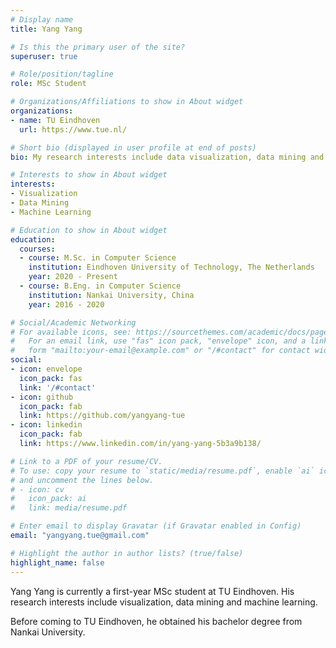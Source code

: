 ```yaml
---
# Display name
title: Yang Yang

# Is this the primary user of the site?
superuser: true

# Role/position/tagline
role: MSc Student

# Organizations/Affiliations to show in About widget
organizations:
- name: TU Eindhoven
  url: https://www.tue.nl/

# Short bio (displayed in user profile at end of posts)
bio: My research interests include data visualization, data mining and machine learning.

# Interests to show in About widget
interests:
- Visualization
- Data Mining
- Machine Learning

# Education to show in About widget
education:
  courses:
  - course: M.Sc. in Computer Science
    institution: Eindhoven University of Technology, The Netherlands
    year: 2020 - Present
  - course: B.Eng. in Computer Science
    institution: Nankai University, China
    year: 2016 - 2020

# Social/Academic Networking
# For available icons, see: https://sourcethemes.com/academic/docs/page-builder/#icons
#   For an email link, use "fas" icon pack, "envelope" icon, and a link in the
#   form "mailto:your-email@example.com" or "/#contact" for contact widget.
social:
- icon: envelope
  icon_pack: fas
  link: '/#contact'
- icon: github
  icon_pack: fab
  link: https://github.com/yangyang-tue
- icon: linkedin
  icon_pack: fab
  link: https://www.linkedin.com/in/yang-yang-5b3a9b138/

# Link to a PDF of your resume/CV.
# To use: copy your resume to `static/media/resume.pdf`, enable `ai` icons in `params.toml`, 
# and uncomment the lines below.
# - icon: cv
#   icon_pack: ai
#   link: media/resume.pdf

# Enter email to display Gravatar (if Gravatar enabled in Config)
email: "yangyang.tue@gmail.com"

# Highlight the author in author lists? (true/false)
highlight_name: false
---
```


Yang Yang is currently a first-year MSc student at TU Eindhoven. His research interests include visualization, data mining and machine learning.

Before coming to TU Eindhoven, he obtained his bachelor degree from Nankai University.
